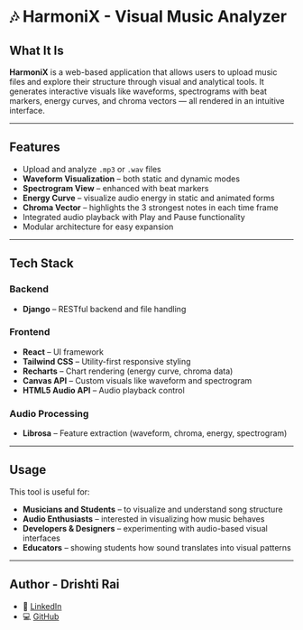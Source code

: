 # 🎶 HarmoniX - Visual Music Analyzer

## What It Is

**HarmoniX** is a web-based application that allows users to upload music files and explore their structure through visual and analytical tools. It generates interactive visuals like waveforms, spectrograms with beat markers, energy curves, and chroma vectors — all rendered in an intuitive interface.

---

## Features

-  Upload and analyze `.mp3` or `.wav` files  
-  **Waveform Visualization** – both static and dynamic modes  
-  **Spectrogram View** – enhanced with beat markers  
-  **Energy Curve** – visualize audio energy in static and animated forms  
-  **Chroma Vector** – highlights the 3 strongest notes in each time frame  
-  Integrated audio playback with Play and Pause functionality  
-  Modular architecture for easy expansion

---

## Tech Stack

###  Backend
- **Django** – RESTful backend and file handling

###  Frontend
- **React** – UI framework  
- **Tailwind CSS** – Utility-first responsive styling  
- **Recharts** – Chart rendering (energy curve, chroma data)  
- **Canvas API** – Custom visuals like waveform and spectrogram  
- **HTML5 Audio API** – Audio playback control

### Audio Processing
- **Librosa** – Feature extraction (waveform, chroma, energy, spectrogram)

---

##  Usage

This tool is useful for:

-  **Musicians and Students** – to visualize and understand song structure  
-  **Audio Enthusiasts** – interested in visualizing how music behaves  
-  **Developers & Designers** – experimenting with audio-based visual interfaces  
-  **Educators** – showing students how sound translates into visual patterns

---

## Author - **Drishti Rai**
- 🔗 [LinkedIn](https://www.linkedin.com/in/drishti-rai)
- 💻 [GitHub](https://github.com/DrishtiRai777)

